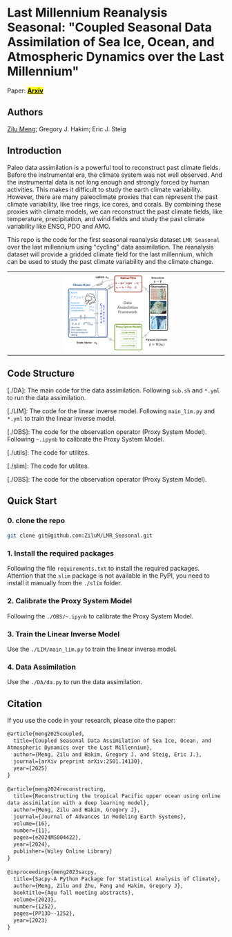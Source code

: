 #  Last Millennium Reanalysis Seasonal: "Coupled Seasonal Data Assimilation of Sea Ice, Ocean, and Atmospheric Dynamics over the Last Millennium"

Paper: [**<mark>Arxiv</mark>**](https://arxiv.org/abs/2501.14130)

## Authors

[Zilu Meng](https://zilum.github.io); Gregory J. Hakim; Eric J. Steig


## Introduction

Paleo data assimilation is a powerful tool to reconstruct past climate fields. Before the instrumental era, the climate system was not well observed. And the instrumental data is not long enough and strongly forced by human activities. This makes it difficult to study the earth climate variability. However, there are many paleoclimate proxies that can represent the past climate variability, like tree rings, ice cores, and corals. By combining these proxies with climate models, we can reconstruct the past climate fields, like temperature, precipitation, and wind fields and study the past climate variability like ENSO, PDO and AMO. 

This repo is the code for the first seasonal reanalysis dataset `LMR Seasonal` over the last millennium using "cycling" data assimilation. The reanalysis dataset will provide a gridded climate field for the last millennium, which can be used to study the past climate variability and the climate change. 

<!-- For example, the lower figure shows the Nino3.4 Index (a measure of El Niño and Southern Oscillation) from the our reanalysis comparing with the HadISST dataset. The reanalysis dataset can provide a accurate ENSO variability for the last millennium. In this case, we can study the ENSO variability in the past and compare it with the present. Additionally, the reanalysis dataset can also be used to study the climate change in the past and compare it with the present. -->
 
<table>
  <tr>
    <td align="center">
      <img src="./figures/dacycle.png" alt="intro" width="50%">
    </td>
  </tr>
</table>



<!-- ![intro](./figures/Nino34_compare_HadISST.png) -->

## Code Structure

[./DA]: The main code for the data assimilation. Following `sub.sh`  and `*.yml` to run the data assimilation. 

[./LIM]: The code for the linear inverse model. Following `main_lim.py` and `*.yml` to train the linear inverse model.

[./OBS]: The code for the observation operator (Proxy System Model). Following `~.ipynb` to calibrate the Proxy System Model.

[./utils]: The code for utilites.

[./slim]: The code for utilites.

[./OBS]: The code for the observation operator (Proxy System Model).


## Quick Start

### 0. clone the repo

```bash
git clone git@github.com:ZiluM/LMR_Seasonal.git 
```

### 1. Install the required packages

Following the file `requirements.txt` to install the required packages. Attention that the `slim` package is not available in the PyPI, you need to install it manually from the `./slim` folder.

### 2. Calibrate the Proxy System Model

Following the `./OBS/~.ipynb` to calibrate the Proxy System Model.

### 3. Train the Linear Inverse Model

Use the `./LIM/main_lim.py` to train the linear inverse model.

### 4. Data Assimilation

Use the `./DA/da.py` to run the data assimilation.


## Citation

If you use the code in your research, please cite the paper:

```
@article{meng2025coupled,
  title={Coupled Seasonal Data Assimilation of Sea Ice, Ocean, and Atmospheric Dynamics over the Last Millennium},
  author={Meng, Zilu and Hakim, Gregory J. and Steig, Eric J.},
  journal={arXiv preprint arXiv:2501.14130},
  year={2025}
}

@article{meng2024reconstructing,
  title={Reconstructing the tropical Pacific upper ocean using online data assimilation with a deep learning model},
  author={Meng, Zilu and Hakim, Gregory J},
  journal={Journal of Advances in Modeling Earth Systems},
  volume={16},
  number={11},
  pages={e2024MS004422},
  year={2024},
  publisher={Wiley Online Library}
}

@inproceedings{meng2023sacpy,
  title={Sacpy-A Python Package for Statistical Analysis of Climate},
  author={Meng, Zilu and Zhu, Feng and Hakim, Gregory J},
  booktitle={Agu fall meeting abstracts},
  volume={2023},
  number={1252},
  pages={PP13D--1252},
  year={2023}
}

```








